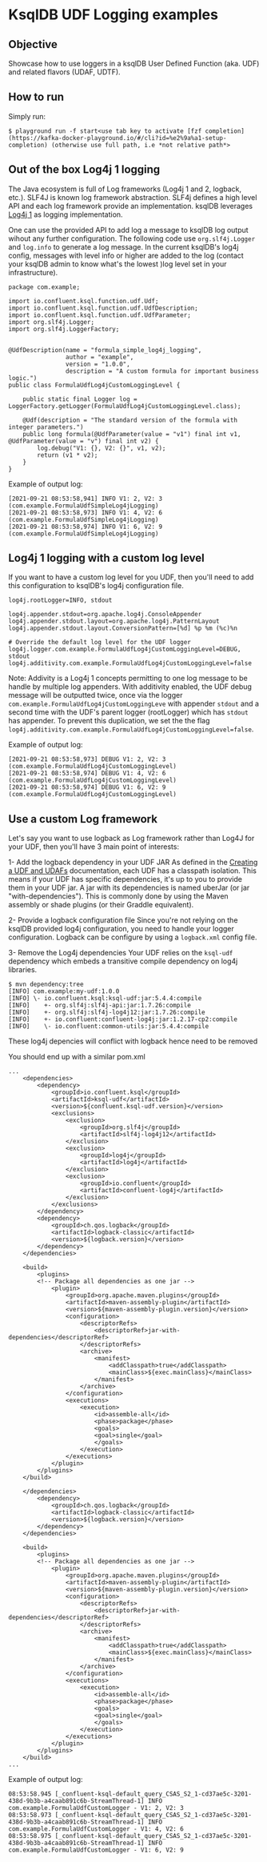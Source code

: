 # KsqlDB UDF Logging examples


## Objective

Showcase how to use loggers in a ksqlDB User Defined Function (aka. UDF) and related flavors (UDAF, UDTF).

## How to run

Simply run:

```
$ playground run -f start<use tab key to activate [fzf completion](https://kafka-docker-playground.io/#/cli?id=%e2%9a%a1-setup-completion) (otherwise use full path, i.e *not relative path*>
```

## Out of the box Log4j 1 logging
The Java ecosystem is full of Log frameworks (Log4j 1 and 2, logback, etc.).
SLF4J is known log framework abstraction. 
SLF4j defines a high level API and each log framework provide an implementation.
ksqlDB leverages [Log4j 1](https://logging.apache.org/log4j/1.2/manual.html) as logging implementation.

One can use the provided API to add log a message to ksqlDB log output wihout any further configuration.
The following code use `org.slf4j.Logger` and `log.info` to generate a log message.
In the current ksqlDB's log4j config, messages with level info or higher are added to the log (contact your ksqlDB admin to know what's the lowest )log level set in your infrastructure).

```
package com.example;

import io.confluent.ksql.function.udf.Udf;
import io.confluent.ksql.function.udf.UdfDescription;
import io.confluent.ksql.function.udf.UdfParameter;
import org.slf4j.Logger;
import org.slf4j.LoggerFactory;


@UdfDescription(name = "formula_simple_log4j_logging",
                author = "example",
                version = "1.0.0",
                description = "A custom formula for important business logic.")
public class FormulaUdfLog4jCustomLoggingLevel {

    public static final Logger log = LoggerFactory.getLogger(FormulaUdfLog4jCustomLoggingLevel.class);

    @Udf(description = "The standard version of the formula with integer parameters.")
    public long formula(@UdfParameter(value = "v1") final int v1, @UdfParameter(value = "v") final int v2) {
        log.debug("V1: {}, V2: {}", v1, v2);
        return (v1 * v2);
    }
}

```

Example of output log:
```
[2021-09-21 08:53:58,941] INFO V1: 2, V2: 3 (com.example.FormulaUdfSimpleLog4jLogging)
[2021-09-21 08:53:58,973] INFO V1: 4, V2: 6 (com.example.FormulaUdfSimpleLog4jLogging)
[2021-09-21 08:53:58,974] INFO V1: 6, V2: 9 (com.example.FormulaUdfSimpleLog4jLogging)
```

## Log4j 1 logging with a custom log level
If you want to have a custom log level for you UDF, then you'll need to add this configuration to ksqlDB's log4j configuration file.
```
log4j.rootLogger=INFO, stdout

log4j.appender.stdout=org.apache.log4j.ConsoleAppender
log4j.appender.stdout.layout=org.apache.log4j.PatternLayout
log4j.appender.stdout.layout.ConversionPattern=[%d] %p %m (%c)%n

# Override the default log level for the UDF logger
log4j.logger.com.example.FormulaUdfLog4jCustomLoggingLevel=DEBUG, stdout
log4j.additivity.com.example.FormulaUdfLog4jCustomLoggingLevel=false
```

Note: 
Addivity is a Log4j 1 concepts permitting to one log message to be handle by multiple log appenders.
With additivity enabled, the UDF debug message will be outputted twice, once via the logger `com.example.FormulaUdfLog4jCustomLoggingLeve` with appender `stdout` and a second time with the UDF's parent logger (rootLogger) which has `stdout` has appender. 
To prevent this duplication, we set the the flag `log4j.additivity.com.example.FormulaUdfLog4jCustomLoggingLevel=false`.

Example of output log:
```
[2021-09-21 08:53:58,973] DEBUG V1: 2, V2: 3 (com.example.FormulaUdfLog4jCustomLoggingLevel)
[2021-09-21 08:53:58,974] DEBUG V1: 4, V2: 6 (com.example.FormulaUdfLog4jCustomLoggingLevel)
[2021-09-21 08:53:58,974] DEBUG V1: 6, V2: 9 (com.example.FormulaUdfLog4jCustomLoggingLevel)
```

## Use a custom Log framework
Let's say you want to use logback as Log framework rather than Log4J for your UDF, then you'll have 3 main point of interests:

1- Add the logback dependency in your UDF JAR
As defined in the [Creating a UDF and UDAFs](https://docs.confluent.io/5.3.2/ksql/docs/developer-guide/udf.html#creating-udf-and-udafs) documentation, each UDF has a classpath isolation.
This means if your UDF has specific dependencies, it's up to you to provide them in your UDF jar.
A jar with its dependencies is named uberJar (or jar "with-dependencies").
This is commonly done by using the Maven assembly or shade plugins (or their Graddle equivalent).

2- Provide a logback configuration file
Since you're not relying on the ksqlDB provided log4j configuration, you need to handle your logger configuration.
Logback can be configure by using a `logback.xml` config file.

3- Remove the Log4j dependencies
Your UDF relies on the `ksql-udf` dependency which embeds a transitive compile dependency on log4j libraries.
```
$ mvn dependency:tree
[INFO] com.example:my-udf:1.0.0
[INFO] \- io.confluent.ksql:ksql-udf:jar:5.4.4:compile
[INFO]    +- org.slf4j:slf4j-api:jar:1.7.26:compile
[INFO]    +- org.slf4j:slf4j-log4j12:jar:1.7.26:compile
[INFO]    +- io.confluent:confluent-log4j:jar:1.2.17-cp2:compile
[INFO]    \- io.confluent:common-utils:jar:5.4.4:compile
```
These log4j depencies will conflict with logback hence need to be removed

You should end up with a similar pom.xml
```
...
    <dependencies>
        <dependency>
            <groupId>io.confluent.ksql</groupId>
            <artifactId>ksql-udf</artifactId>
            <version>${confluent.ksql-udf.version}</version>
            <exclusions>
                <exclusion>
                    <groupId>org.slf4j</groupId>
                    <artifactId>slf4j-log4j12</artifactId>
                </exclusion>
                <exclusion>
                    <groupId>log4j</groupId>
                    <artifactId>log4j</artifactId>
                </exclusion>
                <exclusion>
                    <groupId>io.confluent</groupId>
                    <artifactId>confluent-log4j</artifactId>
                </exclusion>
            </exclusions>
        </dependency>
        <dependency>
            <groupId>ch.qos.logback</groupId>
            <artifactId>logback-classic</artifactId>
            <version>${logback.version}</version>
        </dependency>
    </dependencies>

    <build>
        <plugins>
        <!-- Package all dependencies as one jar -->
            <plugin>
                <groupId>org.apache.maven.plugins</groupId>
                <artifactId>maven-assembly-plugin</artifactId>
                <version>${maven-assembly-plugin.version}</version>
                <configuration>
                    <descriptorRefs>
                        <descriptorRef>jar-with-dependencies</descriptorRef>
                    </descriptorRefs>
                    <archive>                    
                        <manifest>
                            <addClasspath>true</addClasspath>
                            <mainClass>${exec.mainClass}</mainClass>
                        </manifest>
                    </archive>
                </configuration>
                <executions>
                    <execution>
                        <id>assemble-all</id>
                        <phase>package</phase>
                        <goals>
                        <goal>single</goal>
                        </goals>
                    </execution>
                </executions>
            </plugin>
        </plugins>
    </build>
```

```
    </dependencies>
        <dependency>
            <groupId>ch.qos.logback</groupId>
            <artifactId>logback-classic</artifactId>
            <version>${logback.version}</version>
        </dependency>
    </dependencies>

    <build>
        <plugins>
        <!-- Package all dependencies as one jar -->
            <plugin>
                <groupId>org.apache.maven.plugins</groupId>
                <artifactId>maven-assembly-plugin</artifactId>
                <version>${maven-assembly-plugin.version}</version>
                <configuration>
                    <descriptorRefs>
                        <descriptorRef>jar-with-dependencies</descriptorRef>
                    </descriptorRefs>
                    <archive>                    
                        <manifest>
                            <addClasspath>true</addClasspath>
                            <mainClass>${exec.mainClass}</mainClass>
                        </manifest>
                    </archive>
                </configuration>
                <executions>
                    <execution>
                        <id>assemble-all</id>
                        <phase>package</phase>
                        <goals>
                        <goal>single</goal>
                        </goals>
                    </execution>
                </executions>
            </plugin>
        </plugins>
    </build>
...
```

Example of output log:
```
08:53:58.945 [_confluent-ksql-default_query_CSAS_S2_1-cd37ae5c-3201-438d-9b3b-a4caab891c6b-StreamThread-1] INFO  com.example.FormulaUdfCustomLogger - V1: 2, V2: 3
08:53:58.973 [_confluent-ksql-default_query_CSAS_S2_1-cd37ae5c-3201-438d-9b3b-a4caab891c6b-StreamThread-1] INFO  com.example.FormulaUdfCustomLogger - V1: 4, V2: 6
08:53:58.975 [_confluent-ksql-default_query_CSAS_S2_1-cd37ae5c-3201-438d-9b3b-a4caab891c6b-StreamThread-1] INFO  com.example.FormulaUdfCustomLogger - V1: 6, V2: 9
```
